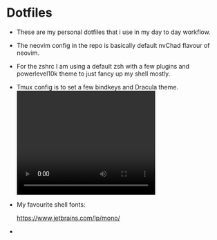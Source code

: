 # Dotfiles

* These are my personal dotfiles that i use in my day to day workflow.
* The neovim config in the repo is basically default nvChad flavour of neovim.
* For the zshrc I am using a default zsh with a few plugins and powerlevel10k theme to just fancy up my shell mostly.
* Tmux config is to set a few bindkeys and Dracula theme.
    <video src="/tmux/recording.webm" width="320" height="240" controls></video>

* My favourite shell fonts:

    https://www.jetbrains.com/lp/mono/

* 
